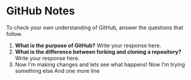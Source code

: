 # GitHub Notes

To check your own understanding of GitHub, answer the questions that follow.

1. **What is the purpose of GitHub?** Write your response here.
1. **What is the difference between forking and cloning a repository?** Write your response here.
1. Now I'm making changes and lets see what happens!
Now I'm trying something else
And one more line